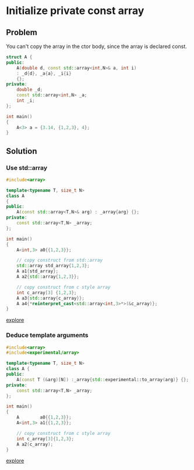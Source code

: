 # Initialize private const array

## Problem

You can't copy the array in the ctor body, since the array is declared const.

```cpp
struct A {
public:
    A(double d, const std::array<int,N>& a, int i)
    : _d{d}, _a{a}, _i{i}
    {};
private:
    double _d;
    const std::array<int,N> _a;
    int _i;
};

int main()
{
    A<3> a = {3.14, {1,2,3}, 4};
}
```

## Solution

### Use std::array

```c++
#include<array>

template<typename T, size_t N>
class A
{
public:
    A(const std::array<T,N>& arg) : _array{arg} {};
private:
    const std::array<T,N> _array;
};

int main()
{
    A<int,3> a0{{1,2,3}};

    // copy construct from std::array
    std::array std_array{1,2,3};
    A a1{std_array};
    A a2{std::array{1,2,3}};

    // copy construct from c style array
    int c_array[3] {1,2,3};
    A a3{std::array{c_array}};
    A a4{*reinterpret_cast<std::array<int,3>*>(&c_array)};
}
```
[explore](https://godbolt.org/z/B5PZkG)

### Deduce template arguments

```c++
#include<array>
#include<experimental/array>

template<typename T, size_t N>
class A {
public:
    A(const T (&arg)[N]) :_array{std::experimental::to_array(arg)} {};
private:
    const std::array<T,N> _array;
};

int main()
{
    A        a0{{1,2,3}};
    A<int,3> a1{{1,2,3}};

    // copy construct from c style array
    int c_array[3]{1,2,3};
    A a2(c_array);
}
```
[explore](https://godbolt.org/z/XzkTPX)
